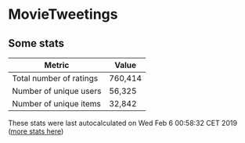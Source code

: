 # MovieTweetings
## Some stats

Metric | Value
--- | ---
Total number of ratings                 | 760,414
Number of unique users                  | 56,325
Number of unique items                  | 32,842
These stats were last autocalculated on Wed Feb 6 00:58:32 CET 2019  ([more stats here](./stats.md))

